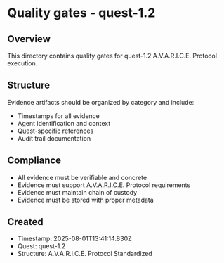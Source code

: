 # Quality gates - quest-1.2

## Overview
This directory contains quality gates for quest-1.2 A.V.A.R.I.C.E. Protocol execution.

## Structure
Evidence artifacts should be organized by category and include:
- Timestamps for all evidence
- Agent identification and context
- Quest-specific references
- Audit trail documentation

## Compliance
- All evidence must be verifiable and concrete
- Evidence must support A.V.A.R.I.C.E. Protocol requirements
- Evidence must maintain chain of custody
- Evidence must be stored with proper metadata

## Created
- Timestamp: 2025-08-01T13:41:14.830Z
- Quest: quest-1.2
- Structure: A.V.A.R.I.C.E. Protocol Standardized
